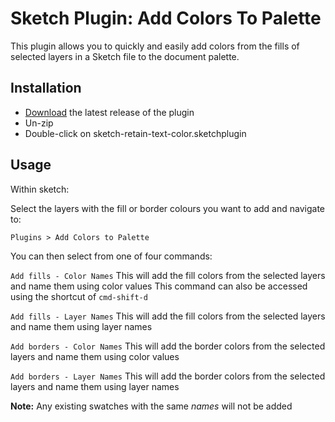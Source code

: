 # Sketch Plugin: Add Colors To Palette

This plugin allows you to quickly and easily add colors from the fills of selected layers in a Sketch file to the document palette.

## Installation

- [Download](https://github.com/johnmcclumpha/sketch-add-colors-to-palette/releases/latest/download/add-colors-to-palette.sketchplugin.zip) the latest release of the plugin
- Un-zip
- Double-click on sketch-retain-text-color.sketchplugin


## Usage

Within sketch:

Select the layers with the fill or border colours you want to add and navigate to:

`Plugins > Add Colors to Palette`

You can then select from one of four commands:

`Add fills - Color Names`
This will add the fill colors from the selected layers and name them using color values
This command can also be accessed using the shortcut of `cmd-shift-d`

`Add fills - Layer Names`
This will add the fill colors from the selected layers and name them using layer names

`Add borders - Color Names`
This will add the border colors from the selected layers and name them using color values

`Add borders - Layer Names`
This will add the border colors from the selected layers and name them using layer names


**Note:** Any existing swatches with the same *names* will not be added

